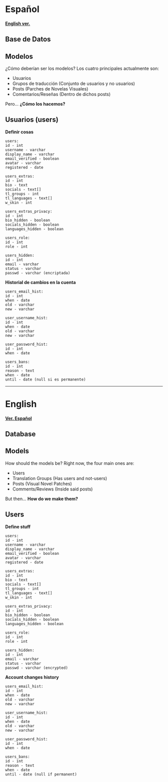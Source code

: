 Español
=======
#### [English ver.](#English)
## Base de Datos

Modelos
----------
¿Cómo deberían ser los modelos?
Los cuatro principales actualmente son:
- Usuarios
- Grupos de traducción (Conjunto de usuarios y no usuarios)
- Posts (Parches de Novelas Visuales)
- Comentarios/Reseñas (Dentro de dichos posts)

Pero...
**¿Cómo los hacemos?**

Usuarios (users)
----------
**Definir cosas**
```
users:
id - int
username - varchar
display_name - varchar
email_verified - boolean
avatar - varchar
registered - date

users_extras:
id - int
bio - text
socials - text[]
tl_groups - int
tl_languages - text[]
w_skin - int

users_extras_privacy:
id - int
bio_hidden - boolean
socials_hidden - boolean
languages_hidden - boolean

users_role:
id - int
role - int

users_hidden:
id - int
email - varchar
status - varchar
passwd - varchar (encriptada)
```

**Historial de cambios en la cuenta**
```
users_email_hist:
id - int
when - date
old - varchar
new - varchar

user_username_hist:
id - int
when - date
old - varchar
new - varchar

user_password_hist:
id - int
when - date

users_bans:
id - int
reason - text
when - date
until - date (null si es permanente)
```
-----------

English
=======
#### [Ver. Español](#Español)
## Database

Models
----------
How should the models be?
Right now, the four main ones are:
- Users
- Translation Groups (Has users and not-users)
- Posts (Visual Novel Patches)
- Comments/Reviews (Inside said posts)

But then...
**How do we make them?**

Users
----------
**Define stuff**
```
users:
id - int
username - varchar
display_name - varchar
email_verified - boolean
avatar - varchar
registered - date

users_extras:
id - int
bio - text
socials - text[]
tl_groups - int
tl_languages - text[]
w_skin - int

users_extras_privacy:
id - int
bio_hidden - boolean
socials_hidden - boolean
languages_hidden - boolean

users_role:
id - int
role - int

users_hidden:
id - int
email - varchar
status - varchar
passwd - varchar (encrypted)
```

**Account changes history**
```
users_email_hist:
id - int
when - date
old - varchar
new - varchar

user_username_hist:
id - int
when - date
old - varchar
new - varchar

user_password_hist:
id - int
when - date

users_bans:
id - int
reason - text
when - date
until - date (null if permanent)
```
